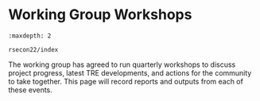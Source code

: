 # Working Group Workshops

```{toctree}
:maxdepth: 2

rsecon22/index

```

The working group has agreed to run quarterly workshops to discuss project progress, latest TRE developments, and actions for the community to take together. This page will record reports and outputs from each of these events.
